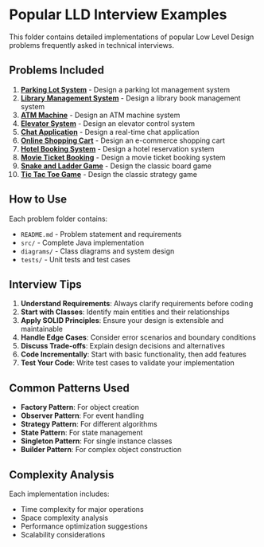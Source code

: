 # Popular LLD Interview Examples

This folder contains detailed implementations of popular Low Level Design problems frequently asked in technical interviews.

## Problems Included

1. **[Parking Lot System](./parking-lot/)** - Design a parking lot management system
2. **[Library Management System](./library-management/)** - Design a library book management system
3. **[ATM Machine](./atm-machine/)** - Design an ATM machine system
4. **[Elevator System](./elevator-system/)** - Design an elevator control system
5. **[Chat Application](./chat-application/)** - Design a real-time chat application
6. **[Online Shopping Cart](./shopping-cart/)** - Design an e-commerce shopping cart
7. **[Hotel Booking System](./hotel-booking/)** - Design a hotel reservation system
8. **[Movie Ticket Booking](./movie-booking/)** - Design a movie ticket booking system
9. **[Snake and Ladder Game](./snake-ladder/)** - Design the classic board game
10. **[Tic Tac Toe Game](./tic-tac-toe/)** - Design the classic strategy game

## How to Use

Each problem folder contains:
- `README.md` - Problem statement and requirements
- `src/` - Complete Java implementation
- `diagrams/` - Class diagrams and system design
- `tests/` - Unit tests and test cases

## Interview Tips

1. **Understand Requirements**: Always clarify requirements before coding
2. **Start with Classes**: Identify main entities and their relationships
3. **Apply SOLID Principles**: Ensure your design is extensible and maintainable
4. **Handle Edge Cases**: Consider error scenarios and boundary conditions
5. **Discuss Trade-offs**: Explain design decisions and alternatives
6. **Code Incrementally**: Start with basic functionality, then add features
7. **Test Your Code**: Write test cases to validate your implementation

## Common Patterns Used

- **Factory Pattern**: For object creation
- **Observer Pattern**: For event handling
- **Strategy Pattern**: For different algorithms
- **State Pattern**: For state management
- **Singleton Pattern**: For single instance classes
- **Builder Pattern**: For complex object construction

## Complexity Analysis

Each implementation includes:
- Time complexity for major operations
- Space complexity analysis
- Performance optimization suggestions
- Scalability considerations
